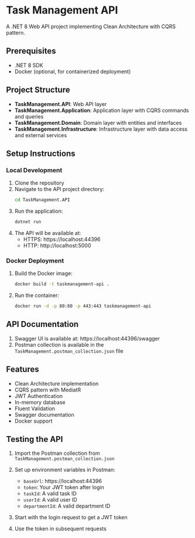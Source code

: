 # Task Management API

A .NET 8 Web API project implementing Clean Architecture with CQRS pattern.

## Prerequisites

- .NET 8 SDK
- Docker (optional, for containerized deployment)

## Project Structure

- **TaskManagement.API**: Web API layer
- **TaskManagement.Application**: Application layer with CQRS commands and queries
- **TaskManagement.Domain**: Domain layer with entities and interfaces
- **TaskManagement.Infrastructure**: Infrastructure layer with data access and external services

## Setup Instructions

### Local Development

1. Clone the repository
2. Navigate to the API project directory:
   ```bash
   cd TaskManagement.API
   ```
3. Run the application:
   ```bash
   dotnet run
   ```
4. The API will be available at:
   - HTTPS: https://localhost:44396
   - HTTP: http://localhost:5000

### Docker Deployment

1. Build the Docker image:
   ```bash
   docker build -t taskmanagement-api .
   ```

2. Run the container:
   ```bash
   docker run -d -p 80:80 -p 443:443 taskmanagement-api
   ```

## API Documentation

1. Swagger UI is available at: https://localhost:44396/swagger
2. Postman collection is available in the `TaskManagement.postman_collection.json` file

## Features

- Clean Architecture implementation
- CQRS pattern with MediatR
- JWT Authentication
- In-memory database
- Fluent Validation
- Swagger documentation
- Docker support

## Testing the API

1. Import the Postman collection from `TaskManagement.postman_collection.json`
2. Set up environment variables in Postman:
   - `baseUrl`: https://localhost:44396
   - `token`: Your JWT token after login
   - `taskId`: A valid task ID
   - `userId`: A valid user ID
   - `departmentId`: A valid department ID

3. Start with the login request to get a JWT token
4. Use the token in subsequent requests 